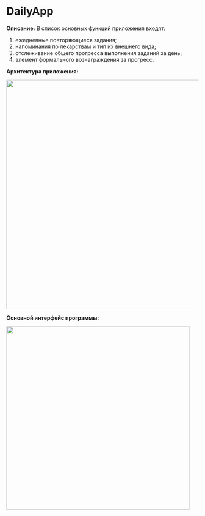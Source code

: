 # DailyApp
**Описание:**
В список основных функций приложения входят:
1.	ежедневные повторяющиеся задания;
2.	напоминания по лекарствам и тип их внешнего вида;
3.	отслеживание общего прогресса выполнения заданий за день;
4.	элемент формального вознаграждения за прогресс. 

**Архитектура приложения:**

<img src="https://i.imgur.com/R8A7fiQ.png" width="600">

**Основной интерфейс программы:**

<img src="https://i.imgur.com/HqoFWu5.png" width="480">
